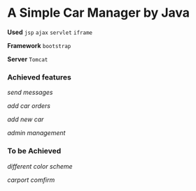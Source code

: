 # A Simple Car Manager by Java


**Used** `jsp` `ajax` `servlet` `iframe`

**Framework** `bootstrap`

**Server** `Tomcat` 

### Achieved features

_send messages_

_add car orders_

_add new car_

_admin management_

### To be Achieved
_different color scheme_

_carport comfirm_
